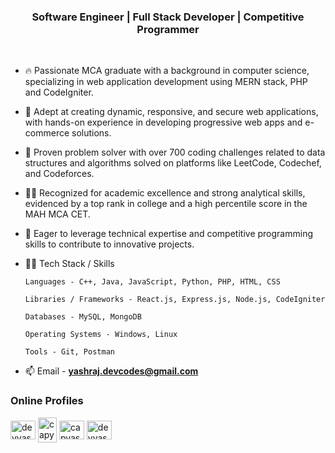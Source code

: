 
<h3 align="center">Software Engineer | Full Stack Developer | Competitive Programmer</h3>
<br>

- 🔥 Passionate MCA graduate with a background in computer science, specializing in web application development using MERN stack, PHP and CodeIgniter.
  
- 🚀 Adept at creating dynamic, responsive, and secure web applications, with hands-on experience in developing progressive web apps and e-commerce solutions.
  
- 🧠 Proven problem solver with over 700 coding challenges related to data structures and algorithms solved on platforms like LeetCode, Codechef, and Codeforces.
  
- 👨‍🎓 Recognized for academic excellence and strong analytical skills, evidenced by a top rank in college and a high percentile score in the MAH MCA CET.
  
- 💪 Eager to leverage technical expertise and competitive programming skills to contribute to innovative projects.
  
- 👨‍💻 Tech Stack / Skills
  
      Languages - C++, Java, JavaScript, Python, PHP, HTML, CSS
    
      Libraries / Frameworks - React.js, Express.js, Node.js, CodeIgniter
    
      Databases - MySQL, MongoDB
    
      Operating Systems - Windows, Linux
    
      Tools - Git, Postman

- 📫 Email - **yashraj.devcodes@gmail.com**

<h3 align="left">Online Profiles</h3>
<p align="left">
<a href="https://linkedin.com/in/yashrajadmane" target="blank"><img align="center" src="https://raw.githubusercontent.com/rahuldkjain/github-profile-readme-generator/master/src/images/icons/Social/linked-in-alt.svg" alt="devyashraj" height="30" width="40" /></a>
<a href="https://www.codechef.com/users/capyashraj07" target="blank"><img align="center" width="30" height="40" src="https://img.icons8.com/plasticine/100/codechef.png" alt="capyashraj07"/></a>
<a href="https://codeforces.com/profile/capyashraj07" target="blank"><img align="center" src="https://raw.githubusercontent.com/rahuldkjain/github-profile-readme-generator/master/src/images/icons/Social/codeforces.svg" alt="capyashraj07" height="30" width="40" /></a>
<a href="https://www.leetcode.com/devyashraj" target="blank"><img align="center" src="https://raw.githubusercontent.com/rahuldkjain/github-profile-readme-generator/master/src/images/icons/Social/leet-code.svg" alt="devyashraj" height="30" width="40" /></a>
</p>

